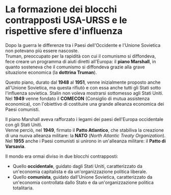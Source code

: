 # La formazione dei blocchi contrapposti USA-URSS e le rispettive sfere d'influenza

Dopo la guerra le differenze tra i Paesi dell'Occidente e l'Unione Sovietica non
potevano più essere nascoste.\
Truman, preoccupato per la rapidità con cui il comunismo si diffondeva, fece
creare un programma di aiuti diretti all'Europa: il **piano Marshall**, in
quanto sosteneva che il comunismo si diffondeva grazie alla grave situazione
economica (la **dottrina Truman**).

Questo piano, durato dal **1948** al **1951**, venne inizialmente proposto anche
all'Unione Sovietica, ma questa rifiutò e con essa anche tutti gli Stati sotto
l'influenza sovietica. Stalin non voleva mostrarsi sottomesso agli Stati Uniti.\
Nel **1949** venne fondato il **COMECON** (Consiglio di mutua assistenza
economica), con l'obiettivo di costituire una grande alleanza economica dei
Paesi comunisti.

Il piano Marshall aveva rafforzato i legami dei paesi dell'Europa occidentale
con gli Stati Uniti.\
Venne perciò, nel **1949**, firmato il **Patto Atlantico**, che stabiliva la
creazione di una nuova alleanza militare: la **NATO** (*North Atlantic Treaty
Organization*).\
Nel **1955** anche i Paesi comunisti si unirono in un'alleanza militare: il
**Patto di Varsavia**.

Il mondo era ormai diviso in due blocchi contrapposti:
- Quello **occidentale**, guidato dagli Stati Uniti, caratterizzato da
  un'economia capitalista e da un'organizzazione politica liberale.
- Quello **comunista**, guidato dall'Unione Sovietica, caratterizzato da
  un'economia controllata dallo Stato e da un'organizzazione politica
  totalitaria.
